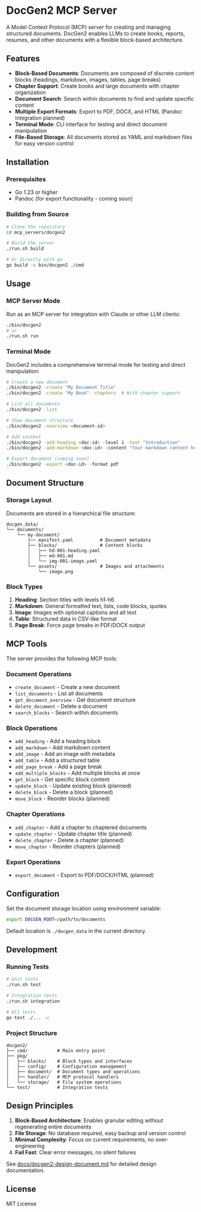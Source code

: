 # DocGen2 MCP Server

A Model Context Protocol (MCP) server for creating and managing structured documents. DocGen2 enables LLMs to create books, reports, resumes, and other documents with a flexible block-based architecture.

## Features

- **Block-Based Documents**: Documents are composed of discrete content blocks (headings, markdown, images, tables, page breaks)
- **Chapter Support**: Create books and large documents with chapter organization
- **Document Search**: Search within documents to find and update specific content
- **Multiple Export Formats**: Export to PDF, DOCX, and HTML (Pandoc integration planned)
- **Terminal Mode**: CLI interface for testing and direct document manipulation
- **File-Based Storage**: All documents stored as YAML and markdown files for easy version control

## Installation

### Prerequisites

- Go 1.23 or higher
- Pandoc (for export functionality - coming soon)

### Building from Source

```bash
# Clone the repository
cd mcp_servers/docgen2

# Build the server
./run.sh build

# Or directly with go
go build -o bin/docgen2 ./cmd
```

## Usage

### MCP Server Mode

Run as an MCP server for integration with Claude or other LLM clients:

```bash
./bin/docgen2
# or
./run.sh run
```

### Terminal Mode

DocGen2 includes a comprehensive terminal mode for testing and direct manipulation:

```bash
# Create a new document
./bin/docgen2 -create "My Document Title"
./bin/docgen2 -create "My Book" -chapters  # With chapter support

# List all documents
./bin/docgen2 -list

# Show document structure
./bin/docgen2 -overview <document-id>

# Add content
./bin/docgen2 -add-heading <doc-id> -level 1 -text "Introduction"
./bin/docgen2 -add-markdown <doc-id> -content "Your markdown content here"

# Export document (coming soon)
./bin/docgen2 -export <doc-id> -format pdf
```

## Document Structure

### Storage Layout

Documents are stored in a hierarchical file structure:

```
docgen_data/
└── documents/
    └── my-document/
        ├── manifest.yaml          # Document metadata
        ├── blocks/                # Content blocks
        │   ├── hd-001-heading.yaml
        │   ├── md-001.md
        │   └── img-001-image.yaml
        └── assets/                # Images and attachments
            └── image.png
```

### Block Types

1. **Heading**: Section titles with levels h1-h6
2. **Markdown**: General formatted text, lists, code blocks, quotes
3. **Image**: Images with optional captions and alt text
4. **Table**: Structured data in CSV-like format
5. **Page Break**: Force page breaks in PDF/DOCX output

## MCP Tools

The server provides the following MCP tools:

### Document Operations
- `create_document` - Create a new document
- `list_documents` - List all documents
- `get_document_overview` - Get document structure
- `delete_document` - Delete a document
- `search_blocks` - Search within documents

### Block Operations
- `add_heading` - Add a heading block
- `add_markdown` - Add markdown content
- `add_image` - Add an image with metadata
- `add_table` - Add a structured table
- `add_page_break` - Add a page break
- `add_multiple_blocks` - Add multiple blocks at once
- `get_block` - Get specific block content
- `update_block` - Update existing block (planned)
- `delete_block` - Delete a block (planned)
- `move_block` - Reorder blocks (planned)

### Chapter Operations
- `add_chapter` - Add a chapter to chaptered documents
- `update_chapter` - Update chapter title (planned)
- `delete_chapter` - Delete a chapter (planned)
- `move_chapter` - Reorder chapters (planned)

### Export Operations
- `export_document` - Export to PDF/DOCX/HTML (planned)

## Configuration

Set the document storage location using environment variable:

```bash
export DOCGEN_ROOT=/path/to/documents
```

Default location is `./docgen_data` in the current directory.

## Development

### Running Tests

```bash
# Unit tests
./run.sh test

# Integration tests
./run.sh integration

# All tests
go test ./... -v
```

### Project Structure

```
docgen2/
├── cmd/           # Main entry point
├── pkg/
│   ├── blocks/    # Block types and interfaces
│   ├── config/    # Configuration management
│   ├── document/  # Document types and operations
│   ├── handler/   # MCP protocol handlers
│   └── storage/   # File system operations
└── test/          # Integration tests
```

## Design Principles

1. **Block-Based Architecture**: Enables granular editing without regenerating entire documents
2. **File Storage**: No database required, easy backup and version control
3. **Minimal Complexity**: Focus on current requirements, no over-engineering
4. **Fail Fast**: Clear error messages, no silent failures

See [docs/docgen2-design-document.md](../../docs/docgen2-design-document.md) for detailed design documentation.

## License
MIT License
